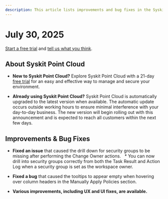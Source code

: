 ```yaml
---
description: This article lists improvements and bug fixes in the Syskit Point Cloud version 2025.3.102.1
---
```


# July 30, 2025

[Start a free trial](https://www.syskit.com/products/point/free-trial/) and [tell us what you think](https://www.syskit.com/company/contact-us/).

## About Syskit Point Cloud

* **New to Syskit Point Cloud?** Explore Syskit Point Cloud with a 21-day [free trial](https://www.syskit.com/products/point/free-trial/) for an easy and effective way to manage and secure your environment.

* **Already using Syskit Point Cloud?** Syskit Point Cloud is automatically upgraded to the latest version when available. The automatic update occurs outside working hours to ensure minimal interference with your day-to-day business. The new version will begin rolling out with this announcement and is expected to reach all customers within the next few days.

## Improvements & Bug Fixes 


* **Fixed an issue** that caused the drill down for security groups to be missing after performing the Change Owner actions.
  * You can now drill into security groups correctly from both the Task Result and Action Log when a security group is set as the workspace owner.

* **Fixed a bug** that caused the tooltips to appear empty when hovering over column headers in the Manually Apply Policies section.

* **Various improvements, including UX and UI fixes, are available.**
